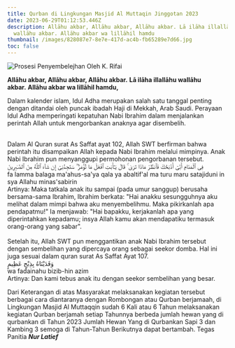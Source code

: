 ```yaml
---
title: Qurban di Lingkungan Masjid Al Muttaqin Jinggotan 2023
date: 2023-06-29T01:12:53.446Z
description: Allāhu akbar, Allāhu akbar, Allāhu akbar. Lā ilāha illallāhu
  wallāhu akbar. Allāhu akbar wa lillāhil hamdu
thumbnail: /images/828087e7-8e7e-417d-ac4b-fb65289e7d66.jpg
toc: false
---
```

![](/images/828087e7-8e7e-417d-ac4b-fb65289e7d66.jpg "Prosesi Penyembelejhan Oleh K. Rifai")

**Allāhu akbar, Allāhu akbar, Allāhu akbar.** **Lā ilāha illallāhu wallāhu akbar.** **Allāhu akbar wa lillāhil hamdu,** 

Dalam kalender islam, Idul Adha merupakan salah satu tanggal penting dengan ditandai oleh puncak ibadah Haji di Mekkah, Arab Saudi. Perayaan Idul Adha memperingati kepatuhan Nabi Ibrahim dalam menjalankan perintah Allah untuk mengorbankan anaknya agar disembelih.

\
Dalam Al Quran surat As Saffat ayat 102, Allah SWT berfirman bahwa perintah itu disampaikan Allah kepada Nabi Ibrahim melalui mimpinya. Anak Nabi Ibrahim pun menyanggupi permohonan pengorbanan tersebut.\
 فِى ٱلْمَنَامِ أَنِّىٓ أَذْبَحُكَ فَٱنظُرْ مَاذَا تَرَىٰ ۚ قَالَ يَـٰٓأَبَتِ ٱفْعَلْ مَا تُؤْمَرُ ۖ سَتَجِدُنِىٓ إِن شَآءَ ٱللَّهُ مِنَ ٱلصَّـٰبِرِينَ\
fa lamma balaga ma'ahus-sa'ya qala ya abaltif'al ma turu maru satajiduni in sya Allahu minas'sabirin\
Artinya: Maka tatkala anak itu sampai (pada umur sanggup) berusaha bersama-sama Ibrahim, Ibrahim berkata: "Hai anakku sesungguhnya aku melihat dalam mimpi bahwa aku menyembelihmu. Maka pikirkanlah apa pendapatmu!" Ia menjawab: "Hai bapakku, kerjakanlah apa yang diperintahkan kepadamu; insya Allah kamu akan mendapatiku termasuk orang-orang yang sabar".\
\
Setelah itu, Allah SWT pun menggantikan anak Nabi Ibrahim tersebut dengan sembelihan yang dipercaya orang sebagai seekor domba. Hal ini juga sesuai dalam quran surat As Saffat Ayat 107.\
 وَفَدَيْنَاهُ بِذِبْحٍ عَظِيمٍ\
wa fadainahu bizib-hin azim\
Artinya: Dan kami tebus anak itu dengan seekor sembelihan yang besar.

D﻿ari Keterangan di atas Masyarakat melaksanakan kegiatan tersebut berbagai cara diantaranya dengan Rombongan atau Qurban berjamaah, di Lingkungan Masjid Al Muttaqqin sudah 6 Kali atau 6 Tahun melaksanakan kegiatan Qurban berjamah setiap Tahunnya berbeda jumlah hewan yang di qurbankan di Tahun 2023 Jumlah Hewan Yang di Qurbankan Sapi 3 dan Kambing 3 semoga di Tahun-Tahun Berikutnya dapat bertambah. Tegas  Panitia ***Nur Latief***